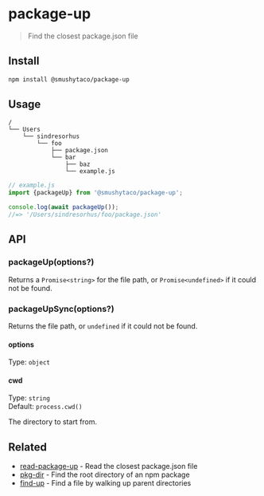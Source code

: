 # package-up

> Find the closest package.json file

## Install

```sh
npm install @smushytaco/package-up
```

## Usage

```
/
└── Users
    └── sindresorhus
        └── foo
            ├── package.json
            └── bar
                ├── baz
                └── example.js
```

```js
// example.js
import {packageUp} from '@smushytaco/package-up';

console.log(await packageUp());
//=> '/Users/sindresorhus/foo/package.json'
```

## API

### packageUp(options?)

Returns a `Promise<string>` for the file path, or `Promise<undefined>` if it could not be found.

### packageUpSync(options?)

Returns the file path, or `undefined` if it could not be found.

#### options

Type: `object`

#### cwd

Type: `string`\
Default: `process.cwd()`

The directory to start from.

## Related

- [read-package-up](https://github.com/sindresorhus/read-package-up) - Read the closest package.json file
- [pkg-dir](https://github.com/sindresorhus/pkg-dir) - Find the root directory of an npm package
- [find-up](https://github.com/sindresorhus/find-up) - Find a file by walking up parent directories
